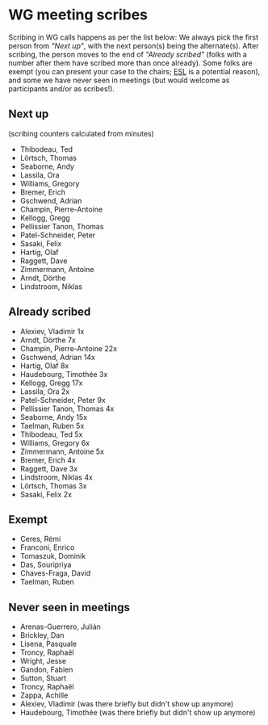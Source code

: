 # WG meeting scribes

Scribing in WG calls happens as per the list below: We always pick the first person from *"Next up"*, with the next person(s) being the alternate(s). After scribing, the person moves to the end of *"Already scribed"* (folks with a number after them have scribed more than once already). Some folks are exempt (you can present your case to the chairs; [ESL](https://en.wikipedia.org/wiki/English_as_a_second_or_foreign_language) is a potential reason), and some we have never seen in meetings (but would welcome as participants and/or as scribes!).

## Next up

(scribing counters calculated from minutes)

- Thibodeau, Ted
- Lörtsch, Thomas
- Seaborne, Andy
- Lassila, Ora
- Williams, Gregory
- Bremer, Erich
- Gschwend, Adrian
- Champin, Pierre-Antoine
- Kellogg, Gregg
- Pellissier Tanon, Thomas
- Patel-Schneider, Peter
- Sasaki, Felix
- Hartig, Olaf
- Raggett, Dave
- Zimmermann, Antoine
- Arndt, Dörthe
- Lindstroom, Niklas


## Already scribed 
- Alexiev, Vladimir  1x
- Arndt, Dörthe  7x
- Champin, Pierre-Antoine  22x
- Gschwend, Adrian  14x
- Hartig, Olaf  8x
- Haudebourg, Timothée  3x
- Kellogg, Gregg  17x
- Lassila, Ora  2x
- Patel-Schneider, Peter  9x
- Pellissier Tanon, Thomas  4x
- Seaborne, Andy  15x
- Taelman, Ruben  5x
- Thibodeau, Ted  5x
- Williams, Gregory  6x
- Zimmermann, Antoine  5x
- Bremer, Erich 4x
- Raggett, Dave 3x
- Lindstroom, Niklas 4x
- Lörtsch, Thomas 3x
- Sasaki, Felix 2x


## Exempt
- Ceres, Rémi  
- Franconi, Enrico  
- Tomaszuk, Dominik  
- Das, Souripriya  
- Chaves-Fraga, David
- Taelman, Ruben

## Never seen in meetings
- Arenas-Guerrero, Julián  
- Brickley, Dan  
- Lisena, Pasquale  
- Troncy, Raphaël  
- Wright, Jesse 
- Gandon, Fabien
- Sutton, Stuart
- Troncy, Raphaël
- Zappa, Achille
- Alexiev, Vladimir (was there briefly but didn't show up anymore)
- Haudebourg, Timothée (was there briefly but didn't show up anymore)

